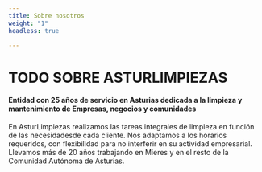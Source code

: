 ```yaml
---
title: Sobre nosotros
weight: "1"
headless: true

---
```

# TODO SOBRE ASTURLIMPIEZAS

#### Entidad con 25 años de servicio en Asturias dedicada a la limpieza y mantenimiento de Empresas, negocios y comunidades

En AsturLimpiezas realizamos las tareas integrales de limpieza en función de las necesidadesde cada cliente. Nos adaptamos a los horarios requeridos, con flexibilidad para no interferir en su actividad empresarial. Llevamos más de 20 años trabajando en Mieres y en el resto de la Comunidad Autónoma de Asturias.